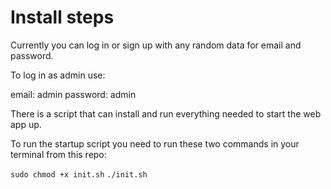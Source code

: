# Install steps

Currently you can log in or sign up with any random data for email and password.

To log in as admin use:

  email: admin
  password: admin

There is a script that can install and run everything needed to start the web app up.

To run the startup script you need to run these two commands in your terminal from this repo:

`sudo chmod +x init.sh`
`./init.sh`
